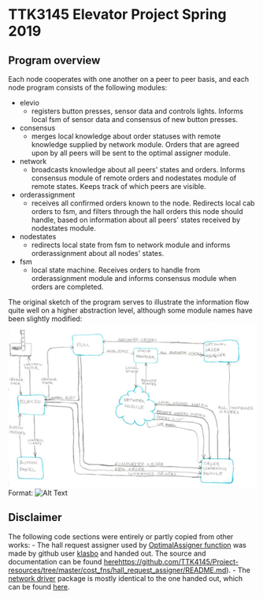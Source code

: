 # TTK3145 Elevator Project Spring 2019

## Program overview
Each node cooperates with one another on a peer to peer basis, and each node program consists of the following modules:
- elevio
    - registers button presses, sensor data and controls lights. Informs local fsm of sensor data and consensus of new button presses.
- consensus
    - merges local knowledge about order statuses with remote knowledge supplied by network module. Orders that are agreed upon by all peers will be sent to the optimal assigner module.
- network
    - broadcasts knowledge about all peers' states and orders. Informs consensus module of remote orders and nodestates module of remote states. Keeps track of which peers are visible.
- orderassignment
    - receives all confirmed orders known to the node. Redirects local cab orders to fsm, and filters through the hall orders this node should handle, based on information about all peers' states received by nodestates module.
- nodestates
    - redirects local state from fsm to network module and informs orderassignment about all nodes' states.
- fsm
    - local state machine. Receives orders to handle from orderassignment module and informs consensus module when orders are completed.

The original sketch of the program serves to illustrate the information flow quite well on a higher abstraction level, although some module names have been slightly modified:
![Module communication flow](./images/stmch.JPG)
Format: ![Alt Text](url)


## Disclaimer
The following code sections were entirely or partly copied from other works:
    - The hall request assigner used by [OptimalAssigner function](./orderassignment/orderassignment.go) was made by github user [klasbo](https://github.com/klasbo) and handed out. The source and documentation can be found [here](https://github.com/klasbo)https://github.com/TTK4145/Project-resources/tree/master/cost_fns/hall_request_assigner/README.md).
    - The [network driver](./network/driver) package is mostly identical to the one handed out, which can be found [here](https://github.com/TTK4145/Network-go/README.md).
